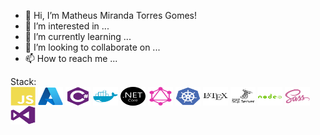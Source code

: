 - 👋 Hi, I’m Matheus Miranda Torres Gomes!
- 👀 I’m interested in ...
- 🌱 I’m currently learning ...
- 💞️ I’m looking to collaborate on ...
- 📫 How to reach me ...


<!-- <div style="display: inline_block" >
  <a href="https://github.com/mudouasenha">
  <img height="180em" src="https://github-readme-stats.vercel.app/api?username=mudouasenha&show_icons=true&theme=dracula&include_all_commits=true&count_private=true"/>
  <img height="180em" src="https://github-readme-stats.vercel.app/api/top-langs/?username=mudouasenha&layout=compact&langs_count=7&theme=dracula"/>
</div>
-->


<div style="display: inline_block" >
Stack:<br>
  <img align="center" alt="Javascript" height="30" width="40" src="https://raw.githubusercontent.com/devicons/devicon/master/icons/javascript/javascript-plain.svg">
  <img align="center" alt="Azure" height="30" width="40" src="https://raw.githubusercontent.com/devicons/devicon/master/icons/azure/azure-original.svg">
  <img align="center" alt="CSharp" height="30" width="40" src="https://raw.githubusercontent.com/devicons/devicon/master/icons/csharp/csharp-plain.svg">
  <img align="center" alt="Docker" height="30" width="40" src="https://raw.githubusercontent.com/devicons/devicon/master/icons/docker/docker-plain.svg">
  <img align="center" alt="DotNet Core" height="30" width="40" src="https://raw.githubusercontent.com/devicons/devicon/master/icons/dotnetcore/dotnetcore-plain.svg">
  <img align="center" alt="GraphQL" height="30" width="40" src="https://raw.githubusercontent.com/devicons/devicon/master/icons/graphql/graphql-plain.svg">
  <img align="center" alt="Kubernetes" height="30" width="40" src="https://raw.githubusercontent.com/devicons/devicon/master/icons/kubernetes/kubernetes-plain.svg">
  <img align="center" alt="Latex" height="30" width="40" src="https://raw.githubusercontent.com/devicons/devicon/master/icons/latex/latex-original.svg">
  <img align="center" alt="SqlServer" height="30" width="40" src="https://raw.githubusercontent.com/devicons/devicon/master/icons/microsoftsqlserver/microsoftsqlserver-plain-wordmark.svg">
  <img align="center" alt="Node JS" height="30" width="40" src="https://raw.githubusercontent.com/devicons/devicon/master/icons/nodejs/nodejs-plain-wordmark.svg">
  <img align="center" alt="SaaS" height="30" width="40" src="https://raw.githubusercontent.com/devicons/devicon/master/icons/sass/sass-original.svg">
  <img align="center" alt="VS" height="30" width="40" src="https://raw.githubusercontent.com/devicons/devicon/master/icons/visualstudio/visualstudio-plain.svg">
</div>
  <br>
  <div> 
  
</div>
